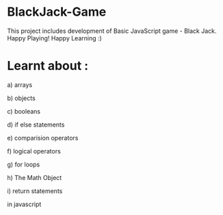 # BlackJack-Game
This project includes development of Basic JavaScript game - Black Jack.  Happy Playing!  Happy Learning :)


# Learnt about :

a) arrays 

b) objects 

c) booleans 

d) if else statements 

e) comparision operators 

f) logical operators 

g) for loops 

h) The Math Object 

i) return statements 

in javascript
